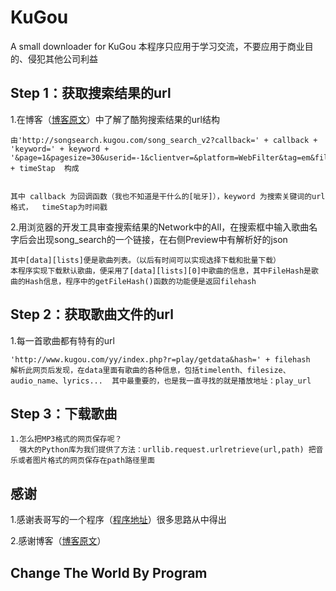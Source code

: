 # KuGou
A small downloader for KuGou 本程序只应用于学习交流，不要应用于商业目的、侵犯其他公司利益

## Step 1：获取搜索结果的url
  
  1.在博客（[博客原文](http://www.cnblogs.com/tangwanzun/p/6582039.html)）中了解了酷狗搜索结果的url结构
    
    由'http://songsearch.kugou.com/song_search_v2?callback=' + callback + 'keyword=' + keyword + '&page=1&pagesize=30&userid=-1&clientver=&platform=WebFilter&tag=em&filter=2&iscorrection=1&privilege_filter=0&_=' + timeStap  构成
    
    
    其中 callback 为回调函数（我也不知道是干什么的[呲牙]），keyword 为搜索关键词的url格式，  timeStap为时间戳
    
  2.用浏览器的开发工具审查搜索结果的Network中的All，在搜索框中输入歌曲名字后会出现song_search的一个链接，在右侧Preview中有解析好的json
    
    其中[data][lists]便是歌曲列表。（以后有时间可以实现选择下载和批量下载）
    本程序实现下载默认歌曲，便采用了[data][lists][0]中歌曲的信息，其中FileHash是歌曲的Hash信息，程序中的getFileHash()函数的功能便是返回filehash
   
## Step 2：获取歌曲文件的url

  1.每一首歌曲都有特有的url
  
    'http://www.kugou.com/yy/index.php?r=play/getdata&hash=' + filehash
    解析此网页后发现，在data里面有歌曲的各种信息，包括timelenth、filesize、audio_name、lyrics...  其中最重要的，也是我一直寻找的就是播放地址：play_url
    
## Step 3：下载歌曲

    1.怎么把MP3格式的网页保存呢？
      强大的Python库为我们提供了方法：urllib.request.urlretrieve(url,path) 把音乐或者图片格式的网页保存在path路径里面
      

## 感谢
1.感谢表哥写的一个程序（[程序地址](https://github.com/fooyou/cmus-lrc)）很多思路从中得出  
   
2.感谢博客（[博客原文](http://www.cnblogs.com/tangwanzun/p/6582039.html)）  
    
## Change The World By Program
